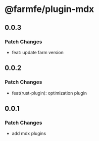 # @farmfe/plugin-mdx

## 0.0.3

### Patch Changes

- feat: update farm version

## 0.0.2

### Patch Changes

- feat(rust-plugin): optimization plugin

## 0.0.1

### Patch Changes

- add mdx plugins
